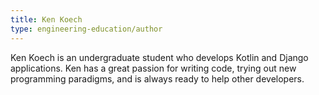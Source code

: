 ```yaml
---
title: Ken Koech
type: engineering-education/author
---
```

Ken Koech is an undergraduate student who develops Kotlin and Django applications. Ken has a great passion for writing code, trying out new programming paradigms, and is always ready to help other developers.